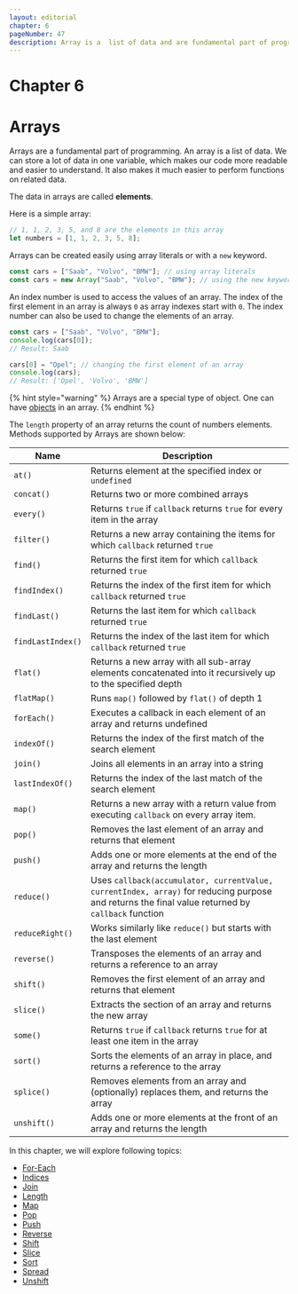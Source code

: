 ```yaml
---
layout: editorial
chapter: 6
pageNumber: 47
description: Array is a  list of data and are fundamental part of programming. Here, we can store a lot of data of different types.
---
```


# Chapter 6
# Arrays

Arrays are a fundamental part of programming. An array is a list of data. We can store a lot of data in one variable, which makes our code more readable and easier to understand. It also makes it much easier to perform functions on related data.

The data in arrays are called **elements**.

Here is a simple array:

```javascript
// 1, 1, 2, 3, 5, and 8 are the elements in this array
let numbers = [1, 1, 2, 3, 5, 8];
```

Arrays can be created easily using array literals or with a `new` keyword.&#x20;

```javascript
const cars = ["Saab", "Volvo", "BMW"]; // using array literals
const cars = new Array("Saab", "Volvo", "BMW"); // using the new keyword
```

An index number is used to access the values of an array.  The index of the first element in an array is always `0` as array indexes start with `0`. The index number can also be used to change the elements of an array.

```javascript
const cars = ["Saab", "Volvo", "BMW"];
console.log(cars[0]); 
// Result: Saab

cars[0] = "Opel"; // changing the first element of an array
console.log(cars);
// Result: ['Opel', 'Volvo', 'BMW']
```

{% hint style="warning" %}
Arrays are a special type of object.  One can have [objects](../objects/) in an array.
{% endhint %}

&#x20;The `length` property of an array returns the count of numbers elements.  Methods supported by Arrays are shown below:

| Name              | Description                                                                                                                                       |
| ----------------- | ------------------------------------------------------------------------------------------------------------------------------------------------- |
| `at()`            | Returns element at the specified index or `undefined`                                                                                             |
| `concat()`        | Returns two or more combined arrays                                                                                                               |
| `every()`         | Returns `true` if `callback` returns `true` for every item in the array                                                                           |
| `filter()`        | Returns a new array containing the items for which `callback` returned `true`                                                                     |
| `find()`          | Returns the first item for which `callback` returned `true`                                                                                       |
| `findIndex()`     | Returns the index of the first item for which `callback` returned `true`                                                                          |
| `findLast()`      | Returns the last item for which `callback` returned `true`                                                                                        |
| `findLastIndex()` | Returns the index of the last item for which `callback` returned `true`                                                                           |
| `flat()`          | Returns a new array with all sub-array elements concatenated into it recursively up to the specified depth                                        |
| `flatMap()`       | Runs `map()` followed by `flat()` of depth 1                                                                                                      |
| `forEach()`       | Executes a callback in each element of an array and returns undefined                                                                             |
| `indexOf()`       | Returns the index of the first match of the search element                                                                                        |
| `join()`          | Joins all elements in an array into a string                                                                                                      |
| `lastIndexOf()`   | Returns the index of the last match of the search element                                                                                         |
| `map()`           | Returns a new array with a return value from executing `callback` on every array item.                                                            |
| `pop()`           | Removes the last element of an array and returns that element                                                                                     |
| `push()`          | Adds one or more elements at the end of the array and returns the length                                                                          |
| `reduce()`        | Uses `callback(accumulator, currentValue, currentIndex, array)` for reducing purpose and returns the final value returned by `callback` function  |
| `reduceRight()`   | Works similarly like `reduce()` but starts with the last element                                                                                   |
| `reverse()`       | Transposes the elements of an array and returns a reference to an array                                                                           |
| `shift()`         | Removes the first element of an array and returns that element                                                                                    |
| `slice()`         | Extracts the section of an array and returns the new array                                                                                        |
| `some()`          | Returns `true` if `callback` returns `true` for at least one item in the array                                                                    |
| `sort()`          | Sorts the elements of an array in place, and returns a reference to the array                                                                     |
| `splice()`        | Removes elements from an array and (optionally) replaces them, and returns the array                                                              |
| `unshift()`       | Adds one or more elements at the front of an array and returns the length                                                                         |

In this chapter, we will explore following topics:
* [For-Each](./for-each.md)
* [Indices](./indices.md)
* [Join](./join.md)
* [Length](./length.md)
* [Map](./map.md)
* [Pop](./pop.md)
* [Push](./push.md)
* [Reverse](./reverse.md)
* [Shift](./shift.md)
* [Slice](./slice.md)
* [Sort](./sort.md)
* [Spread](./spread.md)
* [Unshift](./unshift.md)




